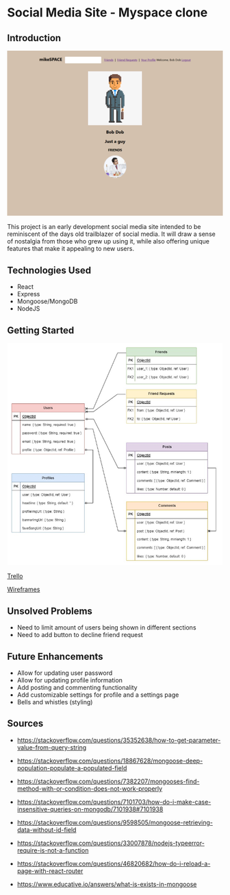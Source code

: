 # Social Media Site - Myspace clone

## Introduction
![profile page](./design/profile_page.png)

This project is an early development social media site intended to be reminiscent of the days old trailblazer of social media. It will draw a sense of nostalgia from those who grew up using it, while also offering unique features that make it appealing to new users.

## Technologies Used
- React
- Express
- Mongoose/MongoDB
- NodeJS

## Getting Started

![ERD](./design/SOCIAL-MEDIA-new.jpg)

[Trello](https://trello.com/b/COgvqkCJ/progress)

[Wireframes](https://www.figma.com/file/FAQAHILI4Axbg62aYsN16g/PS-Social-Media?type=design&node-id=0%3A1&t=Y6EcYcYf8h4ArZNU-1)

## Unsolved Problems

- Need to limit amount of users being shown in different sections
- Need to add button to decline friend request

## Future Enhancements
- Allow for updating user password
- Allow for updating profile information
- Add posting and commenting functionality
- Add customizable settings for profile and a settings page
- Bells and whistles (styling)

## Sources
- https://stackoverflow.com/questions/35352638/how-to-get-parameter-value-from-query-string

- https://stackoverflow.com/questions/18867628/mongoose-deep-population-populate-a-populated-field

- https://stackoverflow.com/questions/7382207/mongooses-find-method-with-or-condition-does-not-work-properly

- https://stackoverflow.com/questions/7101703/how-do-i-make-case-insensitive-queries-on-mongodb/7101938#7101938

- https://stackoverflow.com/questions/9598505/mongoose-retrieving-data-without-id-field

- https://stackoverflow.com/questions/33007878/nodejs-typeerror-require-is-not-a-function

- https://stackoverflow.com/questions/46820682/how-do-i-reload-a-page-with-react-router

- https://www.educative.io/answers/what-is-exists-in-mongoose
